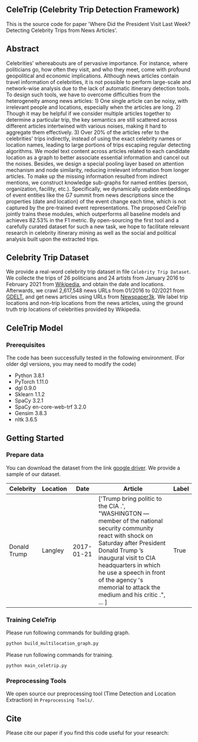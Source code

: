 ## CeleTrip (Celebrity Trip Detection Framework)
This is the source code for paper 'Where Did the President Visit Last Week? Detecting Celebrity Trips from News Articles'.

## Abstract
Celebrities’ whereabouts are of pervasive importance. For instance, where politicians go, how often they visit, and who they meet, come with profound geopolitical and economic implications. Although news articles contain travel information of celebrities, it is not possible to perform large-scale and network-wise analysis due to the lack of automatic itinerary detection tools. To design such tools, we have to overcome difficulties from the heterogeneity among news articles: 1) One single article can be noisy, with irrelevant people and locations, especially when the articles are long. 2) Though it may be helpful if we consider multiple articles together to determine a particular trip, the key semantics are still scattered across different articles intertwined with various noises, making it hard to aggregate them effectively. 3) Over 20\% of the articles refer to the celebrities' trips indirectly, instead of using the exact celebrity names or location names, leading to large portions of trips escaping regular detecting algorithms.
We model text content across articles related to each candidate location as a graph to better associate essential information and cancel out the noises. Besides, we design a special pooling layer based on attention mechanism and node similarity, reducing irrelevant information from longer articles. To make up the missing information resulted from indirect mentions, we construct knowledge sub-graphs for named entities (person, organization, facility, etc.). Specifically, we dynamically update embeddings of event entities like the G7 summit from news descriptions since the properties (date and location) of the event change each time, which is not captured by the pre-trained event representations. The proposed CeleTrip jointly trains these modules, which outperforms all baseline models and achieves 82.53\% in the F1 metric.
By open-sourcing the first tool and a carefully curated dataset for such a new task, we hope to facilitate relevant research in celebrity itinerary mining as well as the social and political analysis built upon the extracted trips.

## Celebrity Trip Dataset
We provide a real-word celebrity trip dataset in file `Celebrity Trip Dataset`. We collecte the trips of 26 politicians and 24 artists from January 2016 to February 2021 from [Wikipedia](https://www.wikipedia.org/), and obtain the date and locations. Afterwards, we crawl 2,617,548 news URLs from 01/2016 to 02/2021 from [GDELT](https://www.gdeltproject.org/), and get news articles using URLs from [Newspaper3k](https://github.com/codelucas/newspaper). We label trip locations and non-trip locations from the news articles, using the ground truth trip locations of celebrities provided by Wikipedia.


## CeleTrip Model

### Prerequisites

The code has been successfully tested in the following environment. (For older dgl versions, you may need to modify the code)

 - Python 3.8.1
 - PyTorch 1.11.0
 - dgl 0.9.0
 - Sklearn 1.1.2
 - SpaCy 3.2.1
 - SpaCy en-core-web-trf 3.2.0
 - Gensim 3.8.3
 - nltk 3.6.5

## Getting Started

### Prepare data

You can download the dataset from the link [google driver](https://drive.google.com/drive/folders/1bdD3hkuTm2Z92pNX5_ryX2IZsiLPuV-5?usp=sharing). We provide a sample of our dataset.

| Celebrity | Location | Date | Article | Label |
| --- | --- | --- | --- | --- |
| Donald Trump | Langley | 2017-01-21 | ['Trump bring politic to the CIA .', "WASHINGTON — member of the national security community react with shock on Saturday after President Donald Trump ’s inaugural visit to CIA headquarters in which he use a speech in front of the agency 's memorial to attack the medium and his critic .", ... ] | True |

<!-- | label	| name |	date |	location |	clean_sen_list |	ent_list |	url_list	| article |
| --- | --- | --- | --- | --- | --- | --- | --- |
| True | Donald Trump | 2017-01-21 | Langley | Trump also speak of the crowd size on Saturday while speak at CIA headquarters in Langley , Va. Todd on Sunday say tell falsehood " undermine the credibility " of the White House press shop . | [['Trump', 'PERSON'], ['Saturday', 'DATE'], ['CIA', 'ORG'], ['Langley', 'GPE'], ['Va.', 'GPE'], ['Todd', 'PERSON'], ['Sunday', 'DATE'], ['White House', 'ORG']] | ['https://www.buzzfeednews.com/article/nancyyoussef/trump-brings-politics-to-the-cia',...] | ['Trump bring politic to the CIA .', "WASHINGTON — member of the national security community react with shock on Saturday after President Donald Trump ’s inaugural visit to CIA headquarters in which he use a speech in front of the agency 's memorial to attack the medium and his critic .", ... ]|  -->

### Training CeleTrip

Please run following commands for building graph.
```python
python build_multilocation_graph.py
```

Please run following commands for training.
```python
python main_celetrip.py
```

### Preprocessing Tools

We open source our preprocessing tool (Time Detection and Location Extraction) in ```Preprocessing Tools/```.

## Cite
Please cite our paper if you find this code useful for your research:
